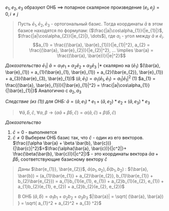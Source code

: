 $e_{1}, e_{2}, e_{3}$ образуют ОНБ $\implies$ попарное скалярное произведение $(e_{i}, e_{j}) = 0, i \neq j$

> Пусть $\bar{e}_{1}, \bar{e}_{2}, \bar{e}_{3}$ - ортогональный базис. Тогда координаты $\bar{a}$ в этом базисе находятся по формулам: ($\frac{|a|\cos\alpha_{1}}{|e_{1}|}$, $\frac{|a|\cos\alpha_{2}}{|e_{2}|}, \dots$), где $\alpha_{i}$ - угол между $\bar{a}$ и $\bar{e}_{i}$. 
$$a_{1} = \frac{(\bar{a}, \bar{e}_{1})}{|e_{1}|^2}, a_{2} = \frac{(\bar{a}, \bar{e}_{2})}{|e_{2}|^2}, ... \implies \bar{a} = \frac{(\bar{a}, \bar{e})}{|e|^2}$$

*Доказательство*
$\bar{e}_{1} |$ $\bar{a} = \alpha_{1}e_{1} + \alpha_{2}\bar{e}_{2}  + \alpha_{3}\bar{e}_{3}$ $| *$ скалярно на $(\bar{e}_{1})$
$(\bar{a}, \bar{e}_{1}) = a_{1}(\bar{e}_{1}, \bar{e}_{1}) + a_{2}(\bar{e_{2}}, \bar{e}_{1}) + a_{3}(\bar{e}_{3}, \bar{e}_{1})$
$(\bar{a}, \bar{e}_{1}) = a_{1}(\bar{e}_{1}, \bar{e}_{1}) = a_{1}|\bar{e}_{1}|^2$ (1)
$a_{1} = \frac{(\bar{a}, \bar{e}_{1})}{|\bar{e}_{1}|^2} = \frac{|a|\cos\alpha_{1}}{|\bar{e}_{1}|}$
Аналогично с $a_{2}, a_{3}$

*Следствие (из (1)) для ОНБ:* $\bar{a} = (\bar{a}, e_{1})*e_{1} + (\bar{a}, e_{2})*e_{2} + (\bar{a}, e_{3})*e_{3}$

> $\ \forall \bar{a}, \bar{b}, \bar{c}, \ \forall \alpha, \beta \to (\alpha \bar{a} + \beta \bar{b}, \bar{c}) = \alpha(\bar{a}, \bar{c}) + \beta(\bar{b}, \bar{c})$

*Доказательство* 
1. $\bar{c} = 0$ - выполняется
2. $\bar{c} \neq 0$
	Выберем ОНБ базис так, что $\bar{c}$ - один из его векторов. $\frac{(\alpha \bar{a} + \beta \bar{b}, \bar{c})}{|\bar{c}|^2}$=$\frac{\alpha(\bar{a}, \bar{c})}{|c^2|}+ \frac{\beta(\bar{b}, \bar{c})}{|c^2|}$ - это координаты вектора $\bar{\alpha}a + \beta\bar{b}$, соответствующие базисному вектору $\bar{c}$
	
> Даны $\bar{e_{1}}, \bar{e_{2}}$, $\bar{a}(a_{1}, a_{2}), \bar{b}(b_{1}, b_{2})$ $:$
> $(\bar{a}, \bar{b}) = (a_{1}\bar{e_{1}} + a_{2}\bar{e_{2}}, b_{1}\bar{e_{1}} + b_{2}\bar{e_{2}}) = a_{1}b_{1}(e_{1}, e_{1}) + a_{2}b_{1}(e_{2}, e_{1}) + a_{1}b_{2}(e_{1}, e_{2}) + a_{2}b_{2}(e_{2}, e_{2})$
> 
> В ОНБ $(\bar{a}, \bar{b}) = a_{1}b_{1} + a_{2}b_{2} + a_{3}b_{3}$
> $|\bar{a}| = \sqrt{ (\bar{a}, \bar{a}) } = \sqrt{ a_{1}^2 + a_{2}^2 + a_{3} ^2}$